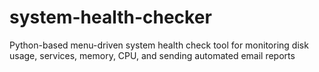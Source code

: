 # system-health-checker
Python-based menu-driven system health check tool for monitoring disk usage, services, memory, CPU, and sending automated email reports
